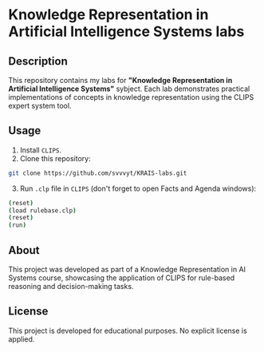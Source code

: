 # Knowledge Representation in Artificial Intelligence Systems labs

## Description

This repository contains my labs for **"Knowledge Representation in Artificial Intelligence Systems"** sybject. Each lab demonstrates practical implementations of concepts in knowledge representation using the CLIPS expert system tool.

## Usage

1. Install `CLIPS`.
2. Clone this repository:

```bash
git clone https://github.com/svvvyt/KRAIS-labs.git
```

3. Run `.clp` file in `CLIPS` (don't forget to open Facts and Agenda windows):

```bash
(reset)
(load rulebase.clp)
(reset)
(run)
```

## About

This project was developed as part of a Knowledge Representation in AI Systems course, showcasing the application of CLIPS for rule-based reasoning and decision-making tasks.

## License

This project is developed for educational purposes. No explicit license is applied.
